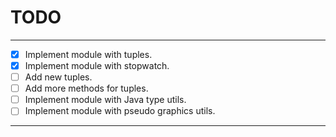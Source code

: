 # TODO

---

- [x] Implement module with tuples.
- [x] Implement module with stopwatch.
- [ ] Add new tuples.
- [ ] Add more methods for tuples.
- [ ] Implement module with Java type utils.
- [ ] Implement module with pseudo graphics utils.

---